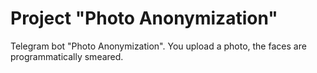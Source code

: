 # Project "Photo Anonymization"

Telegram bot "Photo Anonymization". You upload a photo, the faces are programmatically smeared.
